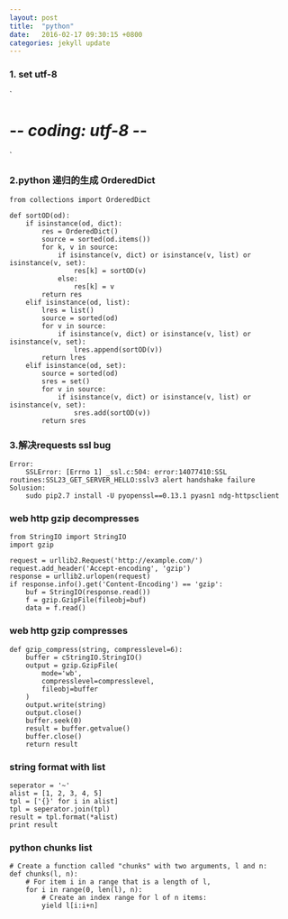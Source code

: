 ```yaml
---
layout: post
title:  "python"
date:   2016-02-17 09:30:15 +0800
categories: jekyll update
---
```

### 1. set utf-8
`
# -*- coding: utf-8 -*-
`

### 2.python 递归的生成 OrderedDict
```
from collections import OrderedDict

def sortOD(od):
    if isinstance(od, dict):
        res = OrderedDict()
        source = sorted(od.items())
        for k, v in source:
            if isinstance(v, dict) or isinstance(v, list) or isinstance(v, set):
                res[k] = sortOD(v)
            else:
                res[k] = v
        return res
    elif isinstance(od, list):
        lres = list()
        source = sorted(od)
        for v in source:
            if isinstance(v, dict) or isinstance(v, list) or isinstance(v, set):
                lres.append(sortOD(v))
        return lres
    elif isinstance(od, set):
        source = sorted(od)
        sres = set()
        for v in source:
            if isinstance(v, dict) or isinstance(v, list) or isinstance(v, set):
                sres.add(sortOD(v))
        return sres
```

### 3.解决requests ssl bug

    Error:
        SSLError: [Errno 1] _ssl.c:504: error:14077410:SSL routines:SSL23_GET_SERVER_HELLO:sslv3 alert handshake failure
    Solusion:
        sudo pip2.7 install -U pyopenssl==0.13.1 pyasn1 ndg-httpsclient


### web http gzip decompresses

    from StringIO import StringIO
    import gzip

    request = urllib2.Request('http://example.com/')
    request.add_header('Accept-encoding', 'gzip')
    response = urllib2.urlopen(request)
    if response.info().get('Content-Encoding') == 'gzip':
        buf = StringIO(response.read())
        f = gzip.GzipFile(fileobj=buf)
        data = f.read()
        
### web http gzip compresses

    def gzip_compress(string, compresslevel=6):
        buffer = cStringIO.StringIO()
        output = gzip.GzipFile(
            mode='wb',
            compresslevel=compresslevel,
            fileobj=buffer
        )
        output.write(string)
        output.close()
        buffer.seek(0)
        result = buffer.getvalue()
        buffer.close()
        return result

### string format with list ######

    seperator = '~'
    alist = [1, 2, 3, 4, 5]
    tpl = ['{}' for i in alist]
    tpl = seperator.join(tpl)
    result = tpl.format(*alist)
    print result


### python chunks list

    # Create a function called "chunks" with two arguments, l and n:
    def chunks(l, n):
        # For item i in a range that is a length of l,
        for i in range(0, len(l), n):
            # Create an index range for l of n items:
            yield l[i:i+n]

